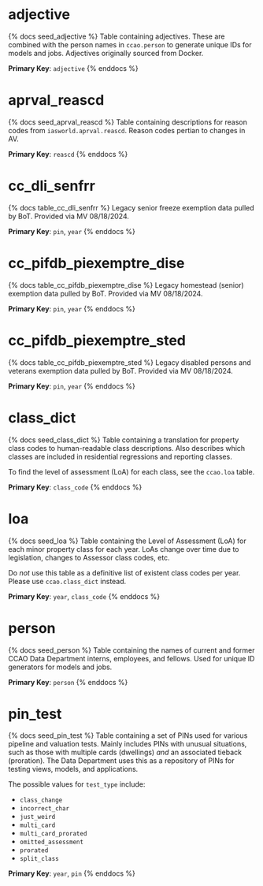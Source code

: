 # adjective

{% docs seed_adjective %}
Table containing adjectives. These are combined with the person names in
`ccao.person` to generate unique IDs for models and jobs. Adjectives originally
sourced from Docker.

**Primary Key**: `adjective`
{% enddocs %}

# aprval_reascd

{% docs seed_aprval_reascd %}
Table containing descriptions for reason codes from `iasworld.aprval.reascd`.
Reason codes pertian to changes in AV.

**Primary Key**: `reascd`
{% enddocs %}

# cc_dli_senfrr

{% docs table_cc_dli_senfrr %}
Legacy senior freeze exemption data pulled by BoT. Provided via MV 08/18/2024.

**Primary Key**: `pin`, `year`
{% enddocs %}

# cc_pifdb_piexemptre_dise

{% docs table_cc_pifdb_piexemptre_dise %}
Legacy homestead (senior) exemption data pulled by BoT. Provided via
MV 08/18/2024.

**Primary Key**: `pin`, `year`
{% enddocs %}

# cc_pifdb_piexemptre_sted

{% docs table_cc_pifdb_piexemptre_sted %}
Legacy disabled persons and veterans exemption data pulled by BoT. Provided via
MV 08/18/2024.

**Primary Key**: `pin`, `year`
{% enddocs %}

# class_dict

{% docs seed_class_dict %}
Table containing a translation for property class codes to human-readable class
descriptions. Also describes which classes are included in residential
regressions and reporting classes.

To find the level of assessment (LoA) for each class, see the `ccao.loa` table.

**Primary Key**: `class_code`
{% enddocs %}

# loa

{% docs seed_loa %}
Table containing the Level of Assessment (LoA) for each minor property class
for each year. LoAs change over time due to legislation, changes to Assessor
class codes, etc.

Do *not* use this table as a definitive list of existent class codes per year.
Please use `ccao.class_dict` instead.

**Primary Key**: `year`, `class_code`
{% enddocs %}

# person

{% docs seed_person %}
Table containing the names of current and former CCAO Data Department interns,
employees, and fellows. Used for unique ID generators for models and jobs.

**Primary Key**: `person`
{% enddocs %}

# pin_test

{% docs seed_pin_test %}
Table containing a set of PINs used for various pipeline and valuation tests.
Mainly includes PINs with unusual situations, such as those with multiple cards
(dwellings) _and_ an associated tieback (proration). The Data Department uses
this as a repository of PINs for testing views, models, and applications.

The possible values for `test_type` include:

- `class_change`
- `incorrect_char`
- `just_weird`
- `multi_card`
- `multi_card_prorated`
- `omitted_assessment`
- `prorated`
- `split_class`

**Primary Key**: `year`, `pin`
{% enddocs %}
